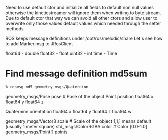 Need to use default ctor and initialize all fields to default non null values otherwise the kineticstreamer will ignore them when writing to byte stream. Due to default ctor that way we can avoid all other ctors and allow user to overwrite only those values default values which needed through the setter methods

ROS keeps message definitions under /opt/ros/melodic/share
Let's see how to add Marker.msg to JRosClient

float64 - double
float32 - float
uint32 - int
time - Time

# Find message definition md5sum
```bash
% rosmsg md5 geometry_msgs/Quaternion
```


geometry_msgs/Pose pose                 # Pose of the object
Point position
float64 x
float64 y
float64 z

Quaternion orientation
float64 x
float64 y
float64 z
float64 w





geometry_msgs/Vector3 scale             # Scale of the object 1,1,1 means default (usually 1 meter square)
std_msgs/ColorRGBA color             # Color [0.0-1.0]
geometry_msgs/Point[] points
